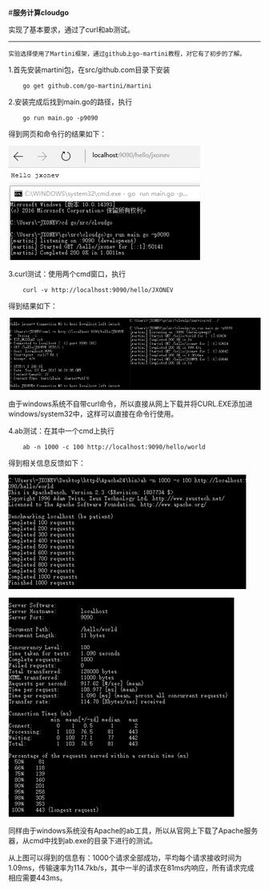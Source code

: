 #**服务计算cloudgo** 

实现了基本要求，通过了curl和ab测试。

-----

    实验选择使用了Martini框架，通过github上go-martini教程，对它有了初步的了解。

1.首先安装martini包，在src/github.com目录下安装

        go get github.com/go-martini/martini

2.安装完成后找到main.go的路径，执行

        go run main.go -p9090

得到网页和命令行的结果如下：

![](https://github.com/JXONEV/cloudgo/raw/master/image/1.png)

3.curl测试：使用两个cmd窗口，执行

        curl -v http://localhost:9090/hello/JXONEV
        
得到结果如下：

![](https://github.com/JXONEV/cloudgo/raw/master/image/2.png)

由于windows系统不自带curl命令，所以直接从网上下载并将CURL.EXE添加进windows/system32中，这样可以直接在命令行使用。

4.ab测试：在其中一个cmd上执行

        ab -n 1000 -c 100 http://localhost:9090/hello/world
        
得到相关信息反馈如下：

![](https://github.com/JXONEV/cloudgo/raw/master/image/3.png)

![](https://github.com/JXONEV/cloudgo/raw/master/image/4.png)

同样由于windows系统没有Apache的ab工具，所以从官网上下载了Apache服务器，从cmd中找到ab.exe的目录下进行的测试。

从上图可以得到的信息有：1000个请求全部成功，平均每个请求接收时间为1.09ms，传输速率为114.7kb/s，其中一半的请求在81ms内响应，所有请求完成相应需要443ms。
              
